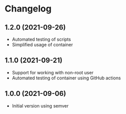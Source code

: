# Changelog

## 1.2.0 (2021-09-26)
* Automated testing of scripts
* Simplified usage of container

## 1.1.0 (2021-09-21)
* Support for working with non-root user
* Automated testing of container using GitHub actions

## 1.0.0 (2021-09-06)
* Initial version using semver
